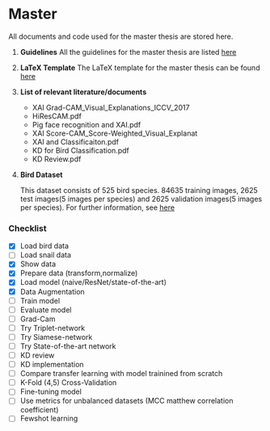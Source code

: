 # Master

All documents and code used for the master thesis are stored here.

1.  **Guidelines**
    All the guidelines for the master thesis are listed [here](https://www.uni-frankfurt.de/58323931/ContentPage_58323931)

1.  **LaTeX Template**
    The LaTeX template for the master thesis can be found [here](https://github.com/goethe-tcs/thesis-template)

1.  **List of relevant literature/documents**
    - XAI Grad-CAM_Visual_Explanations_ICCV_2017
    - HiResCAM.pdf
    - Pig face recognition and XAI.pdf
    - XAI Score-CAM_Score-Weighted_Visual_Explanat
    - XAI and Classificaiton.pdf
    - KD for Bird Classification.pdf
    - KD Review.pdf
1.  **Bird Dataset**

    This dataset consists of 525 bird species. 84635 training images, 2625 test images(5 images per species) and 2625 validation images(5 images per species). For further information, see [here](https://www.kaggle.com/datasets/gpiosenka/100-bird-species)

### Checklist

- [x] Load bird data
- [ ] Load snail data
- [x] Show data
- [x] Prepare data (transform,normalize)
- [x] Load model (naive/ResNet/state-of-the-art)
- [x] Data Augmentation
- [ ] Train model
- [ ] Evaluate model
- [ ] Grad-Cam
- [ ] Try Triplet-network
- [ ] Try Siamese-network
- [ ] Try State-of-the-art network
- [ ] KD review
- [ ] KD implementation
- [ ] Compare transfer learning with model trainined from scratch
- [ ] K-Fold (4,5) Cross-Validation
- [ ] Fine-tuning model
- [ ] Use metrics for unbalanced datasets (MCC matthew correlation coefficient)
- [ ] Fewshot learning
